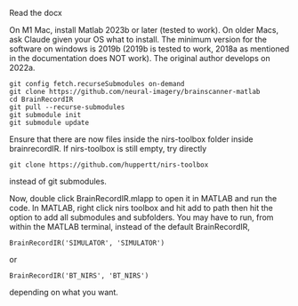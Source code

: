 Read the docx

On M1 Mac, install Matlab 2023b or later (tested to work). On older Macs, ask Claude given your OS what to install. The minimum version for the software on windows is 2019b (2019b is tested to work, 2018a as mentioned in the documentation does NOT work). The original author develops on 2022a.

```
git config fetch.recurseSubmodules on-demand
git clone https://github.com/neural-imagery/brainscanner-matlab
cd BrainRecordIR
git pull --recurse-submodules
git submodule init
git submodule update
```

Ensure that there are now files inside the nirs-toolbox folder inside brainrecordIR. If nirs-toolbox is still empty, try directly
```
git clone https://github.com/huppertt/nirs-toolbox
```
instead of git submodules.

Now, double click BrainRecordIR.mlapp to open it in MATLAB and run the code. In MATLAB, right click nirs toolbox and hit add to path then hit the option to add all submodules and subfolders. You may have to run, from within the MATLAB terminal, instead of the default BrainRecordIR,

```
BrainRecordIR('SIMULATOR', 'SIMULATOR')
```
or
```
BrainRecordIR('BT_NIRS', 'BT_NIRS')
```

depending on what you want.
